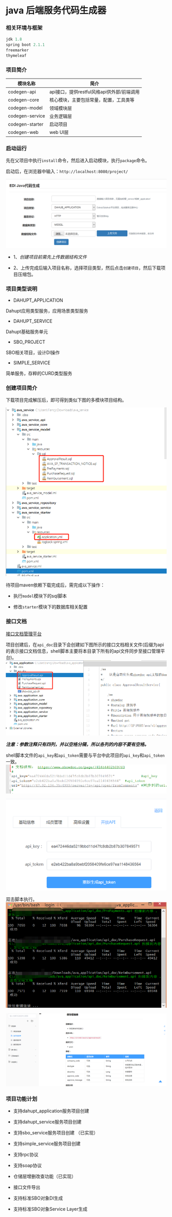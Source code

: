 # java 后端服务代码生成器

### 相关环境与框架

```java
jdk 1.8
spring boot 2.1.1
freemarker
thymeleaf
```

### 项目简介

模块名称|简介
-------|----
codegen-api| api接口，提供restful风格api供外部/前端调用
codegen-core| 核心模块，主要包括常量，配置，工具类等
codegen-model| 领域模块层
codegen-service|业务逻辑层
codegen-starter|启动项目
codegen-web| web UI层


### 启动运行

先在父项目中执行`install`命令，然后进入启动模块，执行`package`命令。

启动后，在浏览器中输入：`http://localhost:8080/project/`

![](./img/index.jpg)

+ 1、*创建项目前需先上传数据结构文件*

+ 2、上传完成后输入项目名称，选择项目类型，然后点击`创建项目`，然后下载项目压缩包。

### 项目类型说明

+ DAHUPT_APPLICATION

Dahupt应用类型服务，应用场景类型服务

+ DAHUPT_SERVICE

Dahupt基础服务单元

+ SBO_PROJECT

SBO相关项目，设计DI操作

+ SIMPLE_SERVICE

简单服务，存粹的CURD类型服务

### 创建项目简介

下载项目完成解压后，即可得到类似下图的多模块项目结构。

![](./img/project_structure.jpg)

待项目maven依赖下载完成后，需完成以下操作：

+ 执行`model`模块下的sql脚本

+ 修改`starter`模块下的数据库相关配置

### 接口文档

[接口文档管理平台](http://47.92.196.35:4999/web/#/)

项目创建后，在`api_doc`目录下会创建如下图所示的接口文档相关文件(后缀为api的表示接口文档信息，shell脚本主要将本目录下所有的api文件同步至接口管理平台)。
![](./img/api_doc.jpg)

***注意：参数注释只有四列，并以空格分隔，所以各列的内容不要有空格。***

shell脚本文件的`api_key`和`api_token`需要与平台中此项目的`api_key`和`api_token`一致。
![](./img/api_key.jpg)

![](./img/project_api_key.jpg)

双击脚本执行。
![](./img/api_shell.jpg)

![](./img/api_result.jpg)


### 项目功能计划

+ 支持dahupt_application服务项目创建

+ 支持dahupt_service服务项目创建

+ 支持sbo_service服务项目创建 （已实现）

+ 支持simple_service服务项目创建

+ 支持rpc协议

+ 支持soap协议

+ 仓储层增删改查功能（已实现）

+ 接口文件导出

+ 支持标准SBO对象DI生成

+ 支持标准SBO对象Service Layer生成








